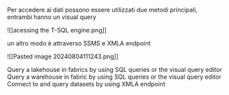 
Per accedere ai dati possono essere utilizzati due metodi principali, entrambi hanno un visual query

![[acessing the T-SQL engine.png]]

un altro modo è attraverso SSMS e XMLA endpoint

![[Pasted image 20240804111243.png]]




Query a lakehouse in fabrics by using SQL queries or the visual query editor
Query a warehouse in fabric by using SQL queries or the visual query editor
Connect to and query datasets by using XMLA endpoint



